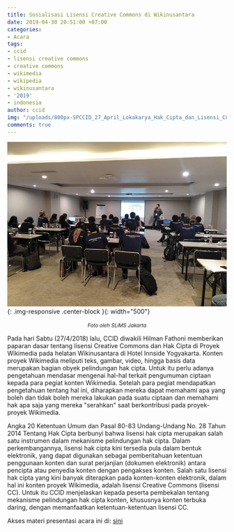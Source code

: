 ```yaml
---
title: Sosialisasi Lisensi Creative Commons di Wikinusantara
date: 2019-04-30 20:51:00 +07:00
categories:
- Acara
tags:
- ccid
- lisensi creative commons
- creative commons
- wikimedia
- wikipedia
- wikinusantara
- '2019'
- indonesia
author: ccid
img: "/uploads/800px-SPCCID_27_April_Lokakarya_Hak_Cipta_dan_Lisensi_CC_di_Wikinusantara_2019.jpg"
comments: true
---
```


![800px-SPCCID_27_April_Lokakarya_Hak_Cipta_dan_Lisensi_CC_di_Wikinusantara_2019.jpg](/uploads/800px-SPCCID_27_April_Lokakarya_Hak_Cipta_dan_Lisensi_CC_di_Wikinusantara_2019.jpg){: .img-responsive .center-block }{: width="500"}<center><small><i>Foto oleh SLiMS Jakarta</i></small></center>

Pada hari Sabtu (27/4/2018) lalu, CCID diwakili Hilman Fathoni memberikan paparan dasar tentang lisensi Creative Commons dan Hak Cipta di Proyek Wikimedia pada helatan Wikinusantara di Hotel Innside Yogyakarta. Konten proyek Wikimedia meliputi teks, gambar, video, hingga basis data merupakan bagian obyek pelindungan hak cipta. Untuk itu perlu adanya pengetahuan mendasar mengenai hal-hal terkait pengumuman ciptaan kepada para pegiat konten Wikimedia. Setelah para pegiat mendapatkan pengetahuan tentang hal ini, diharapkan mereka dapat memahami apa yang boleh dan tidak boleh mereka lakukan pada suatu ciptaan dan memahami hak apa saja yang mereka "serahkan" saat berkontribusi pada proyek-proyek Wikimedia. 

Angka 20 Ketentuan Umum dan Pasal 80-83 Undang-Undang No. 28 Tahun 2014 Tentang Hak Cipta berbunyi bahwa lisensi hak cipta merupakan salah satu instrumen dalam mekanisme pelindungan hak cipta. Dalam perkembangannya, lisensi hak cipta kini tersedia pula dalam bentuk elektronik, yang dapat digunakan sebagai pemberitahuan ketentuan penggunaan konten dan surat perjanjian (dokumen elektronik) antara pencipta atau penyedia konten dengan pengakses konten. Salah satu lisensi hak cipta yang kini banyak diterapkan pada konten-konten elektronik, dalam hal ini konten proyek Wikimedia, adalah lisensi Creative Commons (lisensi CC). Untuk itu CCID menjelaskan kepada peserta pembekalan tentang mekanisme pelindungan hak cipta konten, khususnya konten terbuka daring, dengan memanfaatkan ketentuan-ketentuan lisensi CC.

Akses materi presentasi acara ini di: [sini](https://drive.google.com/file/d/11Zx9Xm5ccOhlGcLDRgjQFJFHeqMgYP0z/view)